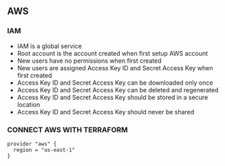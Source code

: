 ## AWS

### IAM

- IAM is a global service
- Root account is the account created when first setup AWS account
- New users have no permissions when first created
- New users are assigned Access Key ID and Secret Access Key when first created
- Access Key ID and Secret Access Key can be downloaded only once
- Access Key ID and Secret Access Key can be deleted and regenerated
- Access Key ID and Secret Access Key should be stored in a secure location
- Access Key ID and Secret Access Key should never be shared


### CONNECT AWS WITH TERRAFORM

```hcl
provider "aws" {
  region = "us-east-1"
}
```
